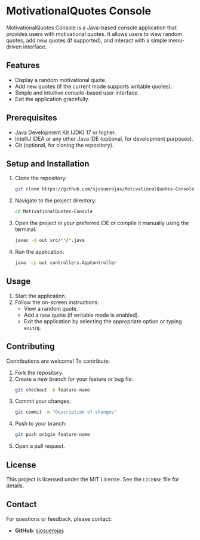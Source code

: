# MotivationalQuotes Console

MotivationalQuotes Console is a Java-based console application that provides users with motivational quotes. It allows users to view random quotes, add new quotes (if supported), and interact with a simple menu-driven interface.

## Features
- Display a random motivational quote.
- Add new quotes (if the current mode supports writable quotes).
- Simple and intuitive console-based user interface.
- Exit the application gracefully.

## Prerequisites
- Java Development Kit (JDK) 17 or higher.
- IntelliJ IDEA or any other Java IDE (optional, for development purposes).
- Git (optional, for cloning the repository).

## Setup and Installation
1. Clone the repository:
   ```bash
   git clone https://github.com/sjosuerojas/MotivationalQuotes-Console.git
   ```
2. Navigate to the project directory:
   ```bash
   cd MotivationalQuotes-Console
   ```
3. Open the project in your preferred IDE or compile it manually using the terminal:
   ```bash
   javac -d out src/**/*.java
   ```
4. Run the application:
   ```bash
   java -cp out controllers.AppController
   ```

## Usage
1. Start the application.
2. Follow the on-screen instructions:
   - View a random quote.
   - Add a new quote (if writable mode is enabled).
   - Exit the application by selecting the appropriate option or typing `exit`/`q`.

## Contributing
Contributions are welcome! To contribute:
1. Fork the repository.
2. Create a new branch for your feature or bug fix:
   ```bash
   git checkout -b feature-name
   ```
3. Commit your changes:
   ```bash
   git commit -m "Description of changes"
   ```
4. Push to your branch:
   ```bash
   git push origin feature-name
   ```
5. Open a pull request.

## License
This project is licensed under the MIT License. See the `LICENSE` file for details.

## Contact
For questions or feedback, please contact:
- **GitHub**: [sjosuerojas](https://github.com/sjosuerojas)
